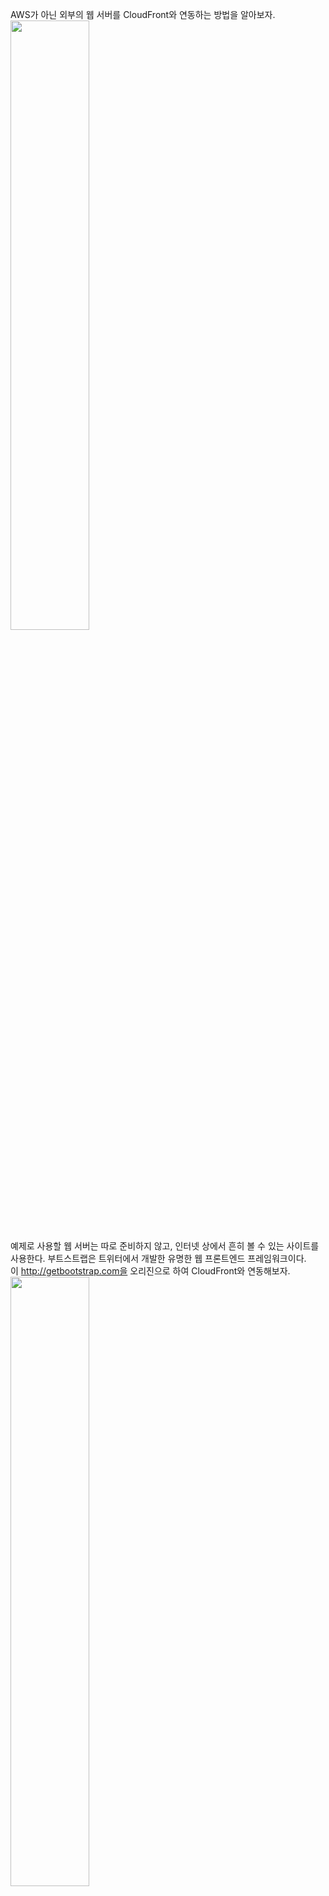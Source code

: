 AWS가 아닌 외부의 웹 서버를 CloudFront와 연동하는 방법을 알아보자.   
<img src="https://user-images.githubusercontent.com/33191974/156503226-dbc76415-533a-4f24-bd7b-5517799d4037.png" width="50%" height="50%"/>    
예제로 사용할 웹 서버는 따로 준비하지 않고, 인터넷 상에서 흔히 볼 수 있는 사이트를   
사용한다. 부트스트랩은 트위터에서 개발한 유명한 웹 프론트엔드 프레임워크이다.   
이 http://getbootstrap.com을 오리진으로 하여 CloudFront와 연동해보자.  
<img src="https://user-images.githubusercontent.com/33191974/156503445-4ee4e230-d78e-45e2-80f6-26207a8b0f64.png" width="50%" height="50%"/>   
이제 CloudFront 서비스로 이동하여 배포 생성 버튼을 클릭한다.   
Origin Domain Name에 getbootstrap.com을 입력한다. 배포생성버튼을 클릭한다.   
배포가 모든 에지 로케이션에 전파되기까지 약 5분미만으로 소요된다.   
모든 에지 로케이션에 전파되면 Status가 활성화됨으로 바뀐다.  
Domain Name을 브라우저 주소창에 입력해보면 https://getbootstrap.com의 내용이   
그대로 표시된다.     
<img src="https://user-images.githubusercontent.com/33191974/156506215-abb6deda-dff7-4f5a-b10a-b83de9f57add.png" width="50%" height="50%"/>    





  
  



  





























